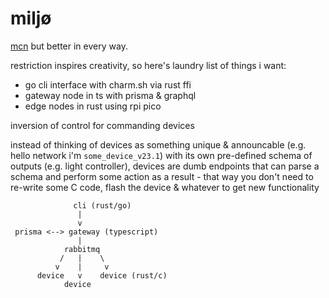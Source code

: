 # miljø

[mcn](https://gitlab.com/cxss/mcn) but better in every way.

restriction inspires creativity, so here's laundry list of things i want:

* go cli interface with charm.sh via rust ffi
* gateway node in ts with prisma & graphql
* edge nodes in rust using rpi pico

inversion of control for commanding devices

instead of thinking of devices as something unique & announcable (e.g. hello network i'm `some_device_v23.1`) with its own pre-defined schema of outputs (e.g. light controller), devices are dumb endpoints that can parse a schema and perform some action as a result - that way you don't need to re-write some C code, flash the device & whatever to get new functionality

```
              cli (rust/go) 
               |
               v
 prisma <--> gateway (typescript)
               |
            rabbitmq
           /   |    \
          v    |     v
      device   v    device (rust/c)
            device
```


